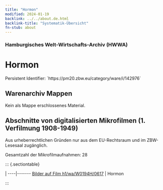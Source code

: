 ```yaml
---
title: "Hormon"
modified: 2024-01-19
backlink: ../../about.de.html
backlink-title: "Systematik-Übersicht"
fn-stub: about
---
```


### Hamburgisches Welt-Wirtschafts-Archiv (HWWA)

# Hormon

<div class="hint">Persistent Identifier: `https://pm20.zbw.eu/category/ware/i/142976`</div>







## Warenarchiv Mappen





Kein als Mappe erschlossenes Material.



<a id="filmsections" />

## Abschnitte von digitalisierten Mikrofilmen (1. Verfilmung 1908-1949)

<p>Aus urheberrechtlichen Gründen nur aus dem EU-Rechtsraum und im ZBW-Lesesaal zugänglich.</p>


<p>Gesamtzahl der Mikrofilmaufnahmen: 28</p>





::: {.sectiontable}

 | 
----|-------
<a class="btn" href="https://pm20.zbw.eu/film/h1/wa/W0194H/0617" rel="nofollow">Bilder auf Film h1/wa/W0194H/0617</a> | Hormon


:::
















